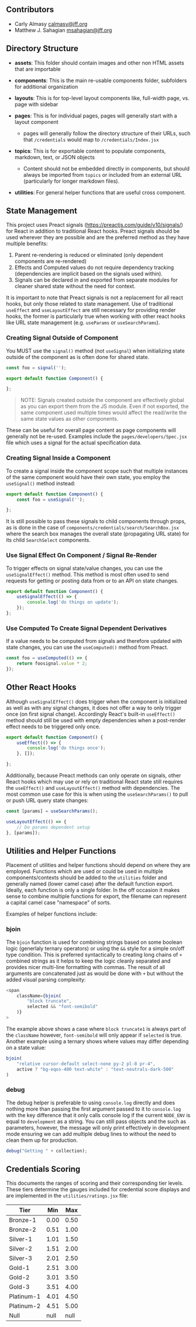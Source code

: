 ## Contributors

- Carly Almasy <calmasy@jff.org>
- Matthew J. Sahagian <msahagian@jff.org>

## Directory Structure

- **assets**: This folder should contain images and other non HTML assets that are importable
- **components**: This is the main re-usable components folder, subfolders for additional organization
- **layouts**: This is for top-level layout components like, full-width page, vs. page with sidebar
- **pages**: This is for individual pages, pages will generally start with a layout component
  - pages will generally follow the directory structure of their URLs, such that `/credentials` would map to `/credentials/Index.jsx`

- **topics**: This is for exportable content to populate components, markdown, text, or JSON objects
  - Content should not be embedded directly in components, but should always be imported from `topics` or included from an external URL (particularly for longer markdown files).

- **utilities**: For general helper functions that are useful cross component.

## State Management

This project uses Preact signals (https://preactjs.com/guide/v10/signals/) for React in addition to traditional React hooks.  Preact signals should be used wherever they are possible and are the preferred method as they have multiple benefits:

1. Parent re-rendering is reduced or eliminated (only dependent components are re-rendered)
2. Effects and Computed values do not require dependency tracking (dependencies are implicit based on the signals used within).
3. Signals can be declared in and exported from separate modules for cleaner shared state without the need for context.

It is important to note that Preact signals is not a replacement for all react hooks, but only those related to state management.  Use of traditional `useEffect` and `useLayoutEffect` are still necessary for providing render hooks, the former is particularly true when working with other react hooks like URL state management (e.g. `useParams` or `useSearchParams`).

### Creating Signal Outside of Component

You MUST use the `signal()` method (not `useSignal`) when initializing state outside of the component as is often done for shared state.

```javascript
const foo = signal('');

export default function Component() {

};
```

> NOTE: Signals created outside the component are effectively global as you can export them from the JS module.  Even if not exported, the same component used multiple times would affect the read/write the same state values as other components.

These can be useful for overall page content as page components will generally not be re-used.  Examples include the `pages/developers/Spec.jsx` file which uses a signal for the actual specification data.

### Creating Signal Inside a Component

To create a signal inside the component scope such that multiple instances of the same component would have their own state, you employ the `useSignal()` method instead:

```javascript
export default function Component() {
	const foo = useSignal('');

};
```

It is still possible to pass these signals to child components through props, as is done in the case of `components/credentials/search/SearchBox.jsx` where the search box manages the overall state (propagating URL state) for its child `SearchSelect` components.

### Use Signal Effect On Component / Signal Re-Render

To trigger effects on signal state/value changes, you can use the `useSignalEffect()` method.  This method is most often used to send requests for getting or posting data from or to an API on state changes.

```javascript
export default function Component() {
	useSignalEffect(() => {
		console.log('do things on update');
	});
};
```

### Use Computed To Create Signal Dependent Derivatives

If a value needs to be computed from signals and therefore updated with state changes, you can use the `useComputed()` method from Preact.

```javascript
const foo = useComputed(() => {
	return foosignal.value * 2;
});
```

## Other React Hooks

Although `useSignalEffect()` does trigger when the component is initialized as well as with any signal changes, it does not offer a way to only trigger once (on first signal change).  Accordingly React's built-in `useEffect()` method should still be used with empty dependencies when a post-render effect needs to be triggered only once.

```javascript
export default function Component() {
	useEffect(() => {
		console.log('do things once');
	}, []);

};
```

Additionally, because Preact methods can only operate on signals, other React hooks which may use or rely on traditional React state still requires the `useEffect()` and `useLayoutEffect()` method with dependencies.  The most common use case for this is when using the `useSearchParams()` to pull or push URL query state changes:

```javascript
const [params] = useSearchParams();

useLayoutEffect(() => {
	// Do params dependent setup
}, [params]);
```

## Utilities and Helper Functions

Placement of utilities and helper functions should depend on where they are employed.  Functions which are used or could be used in multiple components/contexts should be added to the `utilities` folder and generally named (lower camel case) after the default function export.  Ideally, each function is only a single folder.  In the off occasion it makes sense to combine multiple functions for export, the filename can represent a capital camel case "namespace" of sorts.

Examples of helper functions include:

### bjoin

The `bjoin` function is used for combining strings based on some boolean logic (generlaly ternary operators) or using the `&&` style for a simple on/off type condition.  This is preferred syntactically to creating long chains of `+` combined strings as it helps to keep the logic cleanly separated and provides nicer multi-line formatting with commas.  The result of all arguments are concatenated just as would be done with `+` but without the added visual parsing complexity:

```javascript
<span
    className={bjoin(
        "block truncate",
        selected && "font-semibold"
    )}
>
```

The example above shows a case where `block truncate1` is always part of the `className` however, `font-semibold` will only appear if `selected` is true.  Another example using a ternary shows where values may differ depending on a state value:

```javascript
bjoin(
    "relative cursor-default select-none py-2 pl-8 pr-4",
    active ? "bg-eqos-400 text-white" : "text-neutrals-dark-500"
)
```

### debug

The debug helper is preferable to using `console.log` directly and does nothing more than passing the first argument passed to it to `console.log` with the key difference that it only calls console log if the current `NODE_ENV` is equal to `development` as a string.  You can still pass objects and the such as parameters, however, the message will only print effectively in development mode ensuring we can add multiple debug lines to without the need to clean them up for production.

```javascript
debug("Getting " + collection);
```

## Credentials Scoring

This documents the ranges of scoring and their corresponding tier levels.  These tiers determine the gauges included for credential score displays and are implemented in the `utilities/ratings.jsx` file:

| Tier       | Min   | Max   |
| ---------- | ----- | ----- |
| Bronze-1   | 0.00  | 0.50  |
| Bronze-2   | 0.51  | 1.00  |
| Silver-1   | 1.01  | 1.50  |
| Silver-2   | 1.51  | 2.00  |
| Silver-3   | 2.01  | 2.50  |
| Gold-1     | 2.51  | 3.00  |
| Gold-2     | 3.01  | 3.50  |
| Gold-3     | 3.51  | 4.00  |
| Platinum-1 | 4.01  | 4.50  |
| Platinum-2 | 4.51  | 5.00  |
| Null       | null  | null  |
